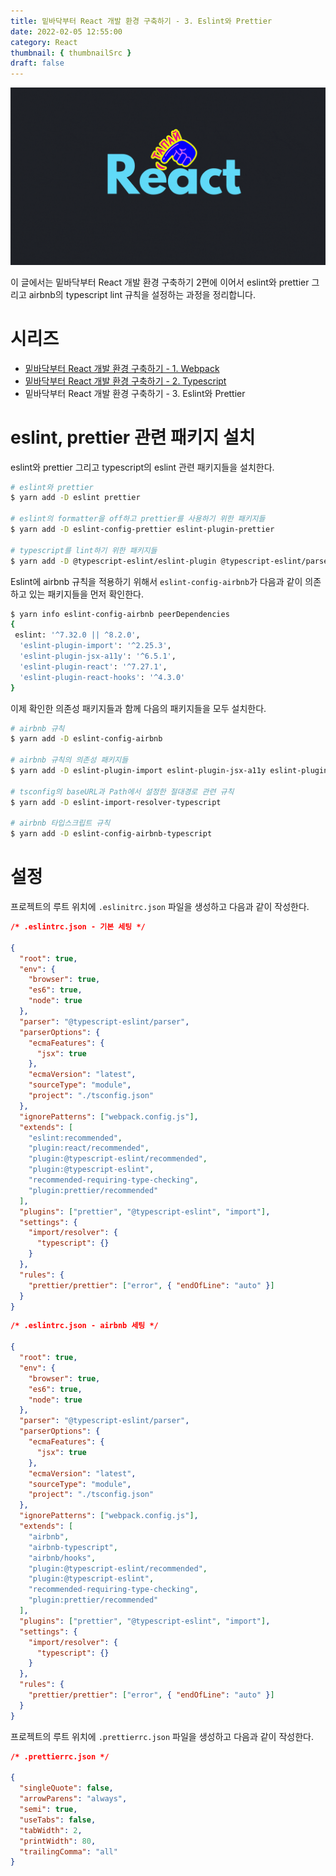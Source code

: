 ```yaml
---
title: 밑바닥부터 React 개발 환경 구축하기 - 3. Eslint와 Prettier
date: 2022-02-05 12:55:00
category: React
thumbnail: { thumbnailSrc }
draft: false
---
```


![](./images/thumbNails/React.gif)

이 글에서는 밑바닥부터 React 개발 환경 구축하기 2편에 이어서 eslint와 prettier 그리고 airbnb의 typescript lint 규칙을 설정하는 과정을 정리합니다.

# 시리즈

- [밑바닥부터 React 개발 환경 구축하기 - 1. Webpack](https://leo-xee.github.io/React/react-setup-webpack/)
- [밑바닥부터 React 개발 환경 구축하기 - 2. Typescript](https://leo-xee.github.io/React/react-setup-ts/)
- 밑바닥부터 React 개발 환경 구축하기 - 3. Eslint와 Prettier

# eslint, prettier 관련 패키지 설치

eslint와 prettier 그리고 typescript의 eslint 관련 패키지들을 설치한다.

```bash
# eslint와 prettier
$ yarn add -D eslint prettier

# eslint의 formatter을 off하고 prettier를 사용하기 위한 패키지들
$ yarn add -D eslint-config-prettier eslint-plugin-prettier

# typescript를 lint하기 위한 패키지들
$ yarn add -D @typescript-eslint/eslint-plugin @typescript-eslint/parser
```

Eslint에 airbnb 규칙을 적용하기 위해서 `eslint-config-airbnb`가 다음과 같이 의존하고 있는 패키지들을 먼저 확인한다.

```bash
$ yarn info eslint-config-airbnb peerDependencies
{
 eslint: '^7.32.0 || ^8.2.0',
  'eslint-plugin-import': '^2.25.3',
  'eslint-plugin-jsx-a11y': '^6.5.1',
  'eslint-plugin-react': '^7.27.1',
  'eslint-plugin-react-hooks': '^4.3.0'
}
```

이제 확인한 의존성 패키지들과 함께 다음의 패키지들을 모두 설치한다.

```bash
# airbnb 규칙
$ yarn add -D eslint-config-airbnb

# airbnb 규칙의 의존성 패키지들
$ yarn add -D eslint-plugin-import eslint-plugin-jsx-a11y eslint-plugin-react eslint-plugin-react-hooks

# tsconfig의 baseURL과 Path에서 설정한 절대경로 관련 규칙
$ yarn add -D eslint-import-resolver-typescript

# airbnb 타입스크립트 규칙
$ yarn add -D eslint-config-airbnb-typescript
```

# 설정

프로젝트의 루트 위치에 `.eslinitrc.json` 파일을 생성하고 다음과 같이 작성한다.

```json
/* .eslintrc.json - 기본 세팅 */

{
  "root": true,
  "env": {
    "browser": true,
    "es6": true,
    "node": true
  },
  "parser": "@typescript-eslint/parser",
  "parserOptions": {
    "ecmaFeatures": {
      "jsx": true
    },
    "ecmaVersion": "latest",
    "sourceType": "module",
    "project": "./tsconfig.json"
  },
  "ignorePatterns": ["webpack.config.js"],
  "extends": [
    "eslint:recommended",
    "plugin:react/recommended",
    "plugin:@typescript-eslint/recommended",
    "plugin:@typescript-eslint",
    "recommended-requiring-type-checking",
    "plugin:prettier/recommended"
  ],
  "plugins": ["prettier", "@typescript-eslint", "import"],
  "settings": {
    "import/resolver": {
      "typescript": {}
    }
  },
  "rules": {
    "prettier/prettier": ["error", { "endOfLine": "auto" }]
  }
}
```

```json
/* .eslintrc.json - airbnb 세팅 */

{
  "root": true,
  "env": {
    "browser": true,
    "es6": true,
    "node": true
  },
  "parser": "@typescript-eslint/parser",
  "parserOptions": {
    "ecmaFeatures": {
      "jsx": true
    },
    "ecmaVersion": "latest",
    "sourceType": "module",
    "project": "./tsconfig.json"
  },
  "ignorePatterns": ["webpack.config.js"],
  "extends": [
    "airbnb",
    "airbnb-typescript",
    "airbnb/hooks",
    "plugin:@typescript-eslint/recommended",
    "plugin:@typescript-eslint",
    "recommended-requiring-type-checking",
    "plugin:prettier/recommended"
  ],
  "plugins": ["prettier", "@typescript-eslint", "import"],
  "settings": {
    "import/resolver": {
      "typescript": {}
    }
  },
  "rules": {
    "prettier/prettier": ["error", { "endOfLine": "auto" }]
  }
}
```

프로젝트의 루트 위치에 `.prettierrc.json` 파일을 생성하고 다음과 같이 작성한다.

```json
/* .prettierrc.json */

{
  "singleQuote": false,
  "arrowParens": "always",
  "semi": true,
  "useTabs": false,
  "tabWidth": 2,
  "printWidth": 80,
  "trailingComma": "all"
}
```

<br/>
